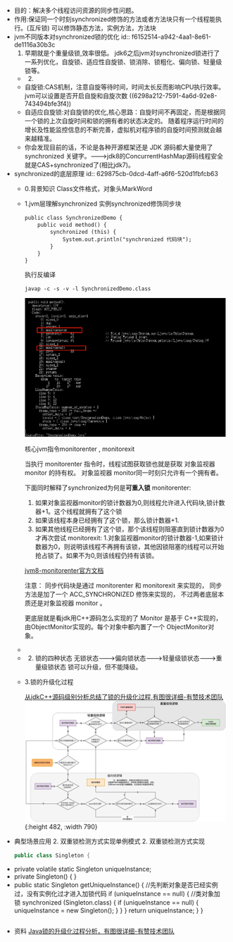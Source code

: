 - 目的：解决多个线程访问资源的同步性问题。
- 作用:保证同一个时刻synchronized修饰的方法或者方法块只有一个线程能执行。(互斥锁)
  可以修饰静态方法，实例方法，方法块
- jvm不同版本对synchronized锁的优化
  id:: f6152514-a942-4aa1-8e61-de1116a30b3c
  	1. 早期就是个重量级锁,效率很低。
  jdk6之后jvm对synchronized锁进行了一系列优化，自旋锁、适应性自旋锁、锁消除、锁粗化、偏向锁、轻量级锁等。
	- 2.
	- 自旋锁:CAS机制，注意自旋等待时间，时间太长反而影响CPU执行效率。jvm可以设置是否开启自旋和自旋次数 ((6298a212-7591-4a6d-92e8-743494bfe3f4))
	- 自适应自旋锁:对自旋锁的优化,核心思路：自旋时间不再固定，而是根据同一个锁的上次自旋时间和锁的拥有者的状态决定的。
	  随着程序运行时间的增长及性能监控信息的不断完善，虚拟机对程序锁的自旋时间预测就会越来越精准。
	- 你会发现目前的话，不论是各种开源框架还是 JDK 源码都大量使用了 synchronized 关键字。--->jdk8的ConcurrentHashMap源码线程安全就是CAS+synchronized了(相比jdk7)。
- synchronized的底层原理
  id:: 629875cb-0dcd-4aff-a6f6-520d1fbfcb63
	- 0.背景知识
	  Class文件格式，对象头MarkWord
	- 1.jvm层理解synchronized
	  实例synchronized修饰同步块
	  ```
	  public class SynchronizedDemo {
	      public void method() {
	          synchronized (this) {
	              System.out.println("synchronized 代码块");
	          }
	      }
	  }
	  ```
	  执行反编译
	  ```shell
	  javap -c -s -v -l SynchronizedDemo.class
	  ```
	  ![image.png](../assets/image_1654159626872_0.png) 
	  
	  核心jvm指令monitorenter , monitorexit
	  
	  当执行 monitorenter 指令时，线程试图获取锁也就是获取 对象监视器 monitor 的持有权。
	  对象监视器 monitor同一时刻只允许有一个拥有者。
	  
	  下面同时解释了synchronized为何是**可重入锁**
	  monitorenter:
	  1. 如果对象监视器monitor的锁计数器为0,则线程允许进入代码块,锁计数器+1。这个线程就拥有了这个锁
	  2. 如果该线程本身已经拥有了这个锁，那么锁计数器+1.
	  3. 如果其他线程已经拥有了这个锁，那个该线程则阻塞直到锁计数器为0才再次尝试
	  monitorexit:
	  1.对象监视器monitor的锁计数器-1,如果锁计数器为0，则说明该线程不再拥有该锁，其他因锁阻塞的线程可以开始抢占锁了。如果不为0,则该线程仍持有该锁。
	  
	  [jvm8-monitorenter官方文档](https://docs.oracle.com/javase/specs/jvms/se8/html/jvms-6.html#jvms-6.5.monitorenter)
	  
	  注意：
	  同步代码块是通过 monitorenter 和 monitorexit 来实现的，
	  同步方法是加了一个 ACC_SYNCHRONIZED 修饰来实现的，
	  不过两者底层本质还是对象监视器 monitor 。
	  
	  更底层就是看jdk用C++源码怎么实现的了
	  Monitor 是基于 C++实现的，由ObjectMonitor实现的。每个对象中都内置了一个 ObjectMonitor对象。
	-
	- 2. 锁的四种状态
	  无锁状态--->偏向锁状态--->轻量级锁状态--->重量级锁状态
	  锁可以升级，但不能降级。
	- 3.锁的升级化过程
	  
	  [从jdkC++源码级别分析总结了锁的升级化过程,有图很详细-有赞技术团队](https://tech.youzan.com/javasuo-yu-xian-cheng-de-na-xie-shi/)
	  ![2.6本章小结锁的升级化过程图.png](../assets/image_1654158066220_0.png){:height 482, :width 790}
- 典型场景应用
  2. 双重锁检测方式实现单例模式
  2. 双重锁检测方式实现
   ``` java
   public class Singleton {
- private volatile static Singleton uniqueInstance;
- private Singleton() {
   }
- public  static Singleton getUniqueInstance() {
   //先判断对象是否已经实例过，没有实例化过才进入加锁代码
   if (uniqueInstance == null) {
   //类对象加锁
   synchronized (Singleton.class) {
   if (uniqueInstance == null) {
   uniqueInstance = new Singleton();
   }
   }
   }
   return uniqueInstance;
   }
   }
   ```
- 资料
  [Java锁的升级化过程分析，有图很详细-有赞技术团队](https://tech.youzan.com/javasuo-yu-xian-cheng-de-na-xie-shi/)